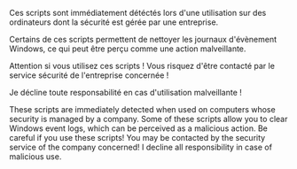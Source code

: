 Ces scripts sont immédiatement détéctés lors d'une utilisation sur des ordinateurs dont la sécurité est gérée par une entreprise.

Certains de ces scripts permettent de nettoyer les journaux d'évènement Windows, ce qui peut être perçu comme une action malveillante.

Attention si vous utilisez ces scripts ! Vous risquez d'être contacté par le service sécurité de l'entreprise concernée !

Je décline toute responsabilité en cas d'utilisation malveillante !




These scripts are immediately detected when used on computers whose security is managed by a company.
Some of these scripts allow you to clear Windows event logs, which can be perceived as a malicious action.
Be careful if you use these scripts! You may be contacted by the security service of the company concerned!
I decline all responsibility in case of malicious use.




